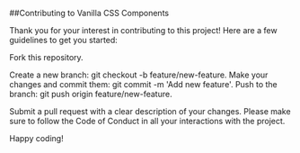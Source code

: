 ##Contributing to Vanilla CSS Components

Thank you for your interest in contributing to this project! Here are a few guidelines to get you started:

Fork this repository.

Create a new branch:
git checkout -b feature/new-feature.
Make your changes and commit them:
git commit -m 'Add new feature'.
Push to the branch:
git push origin feature/new-feature.

Submit a pull request with a clear description of your changes.
Please make sure to follow the Code of Conduct in all your interactions with the project.

Happy coding!
